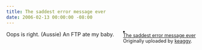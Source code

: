 ```yaml
---
title: The saddest error message ever
date: 2006-02-13 00:00:00 -08:00
---
```


<div style="float: right; margin-left: 10px; margin-bottom: 10px;"> <a href="http://www.flickr.com/photos/bk/99424595/" title="photo sharing"><img src="http://static.flickr.com/38/99424595_ae7ed39eb3_m.jpg" alt="" style="border: solid 2px #000000;" /></a> <br /> <span style="font-size: 0.9em; margin-top: 0px;">  <a href="http://www.flickr.com/photos/bk/99424595/">The saddest error message ever</a>  <br />  Originally uploaded by <a href="http://www.flickr.com/people/bk/">keaggy</a>. </span></div>Oops is right. (Aussie) An FTP ate my baby.<br clear="all" />
